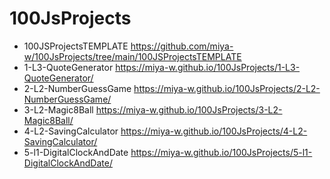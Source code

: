 # 100JsProjects

- 100JSProjectsTEMPLATE https://github.com/miya-w/100JsProjects/tree/main/100JSProjectsTEMPLATE
- 1-L3-QuoteGenerator https://miya-w.github.io/100JsProjects/1-L3-QuoteGenerator/
- 2-L2-NumberGuessGame https://miya-w.github.io/100JsProjects/2-L2-NumberGuessGame/
- 3-L2-Magic8Ball https://miya-w.github.io/100JsProjects/3-L2-Magic8Ball/
- 4-L2-SavingCalculator https://miya-w.github.io/100JsProjects/4-L2-SavingCalculator/
- 5-l1-DigitalClockAndDate https://miya-w.github.io/100JsProjects/5-l1-DigitalClockAndDate/



